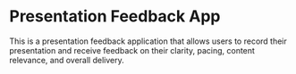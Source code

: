 # Presentation Feedback App

This is a presentation feedback application that allows users to record their presentation and receive feedback on their clarity, pacing, content relevance, and overall delivery.

